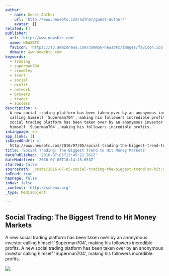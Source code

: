 ```yaml
---
author:
  - name: Guest Author
    url: 'http://www.newsbtc.com/author/guest-author/'
    avatar: {}
related: []
publisher:
  url: 'http://www.newsbtc.com'
  name: NEWSBTC
  favicon: 'https://s3.amazonaws.com/common-newsbtc/images/favicon.ico'
  domain: www.newsbtc.com
keywords:
  - trading
  - superman704
  - crowdley
  - trent
  - social
  - profit
  - network
  - brokers
  - trader
  - success
description: >-
  A new social trading platform has been taken over by an anonymous investor
  calling himself 'Superman704', making his followers incredible profits. A new
  social trading platform has been taken over by an anonymous investor calling
  himself 'Superman704', making his followers incredible profits.
inLanguage: en
app_links: []
isBasedOnUrl: >-
  http://www.newsbtc.com/2016/07/05/social-trading-the-biggest-trend-to-hit-money-markets/
title: 'Social Trading: The Biggest Trend to Hit Money Markets'
datePublished: '2016-07-05T13:45:21.561Z'
dateModified: '2016-07-05T10:14:15.653Z'
starred: false
sourcePath: _posts/2016-07-05-social-trading-the-biggest-trend-to-hit-money-markets.md
inFeed: true
hasPage: false
inNav: false
_context: 'http://schema.org'
_type: MediaObject

---
```

<article style=""><h1>Social Trading: The Biggest Trend to Hit Money Markets</h1><p>A new social trading platform has been taken over by an anonymous investor calling himself 'Superman704', making his followers incredible profits. A new social trading platform has been taken over by an anonymous investor calling himself 'Superman704', making his followers incredible profits.</p><img src="http://s3.amazonaws.com/main-newsbtc-images/2016/07/05101931/22641777431_e817462ae8_z.jpg" /></article>